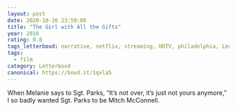 ```yaml
---
layout: post 
date: 2020-10-26 23:59:00
title: "The Girl with All the Gifts"
year: 2016
rating: 0.8
tags_letterboxd: narrative, netflix, streaming, HDTV, philadelphia, Leah, robtober
tags:
  - film
category: Letterboxd
canonical: https://boxd.it/1qxla5
---
```


When Melanie says to Sgt. Parks, “It’s not over, it’s just not yours anymore,” I so badly wanted Sgt. Parks to be Mitch McConnell.